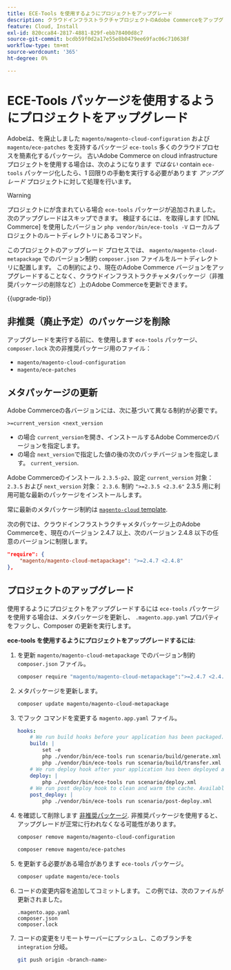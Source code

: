 ```yaml
---
title: ECE-Tools を使用するようにプロジェクトをアップグレード
description: クラウドインフラストラクチャプロジェクトのAdobe Commerceをアップグレードして、ECE-Tools パッケージを使用し、最新の修正点および機能を活用する方法について説明します。
feature: Cloud, Install
exl-id: 820cca84-2817-4881-829f-ebb78400d8c7
source-git-commit: bcdb59f0d2a17e55e8b0479ee69fac06c710638f
workflow-type: tm+mt
source-wordcount: '365'
ht-degree: 0%

---
```


# ECE-Tools パッケージを使用するようにプロジェクトをアップグレード

Adobeは、を廃止しました `magento/magento-cloud-configuration` および `magento/ece-patches` を支持するパッケージ `ece-tools` 多くのクラウドプロセスを簡素化するパッケージ。 古いAdobe Commerce on cloud infrastructure プロジェクトを使用する場合は、次のようになります _ではない_ contain `ece-tools` パッケージ化したら、1 回限りの手動を実行する必要があります _アップグレード_ プロジェクトに対して処理を行います。

>[!WARNING]
>
>プロジェクトにが含まれている場合 `ece-tools` パッケージが追加されました。次のアップグレードはスキップできます。 検証するには、を取得します [!DNL Commerce] を使用したバージョン `php vendor/bin/ece-tools -V` ローカルプロジェクトのルートディレクトリにあるコマンド。

このプロジェクトのアップグレード プロセスでは、 `magento/magento-cloud-metapackage` でのバージョン制約 `composer.json` ファイルをルートディレクトリに配置します。 この制約により、現在のAdobe Commerce バージョンをアップグレードすることなく、クラウドインフラストラクチャメタパッケージ（非推奨パッケージの削除など）上のAdobe Commerceを更新できます。

{{upgrade-tip}}

## 非推奨（廃止予定）のパッケージを削除

アップグレードを実行する前に、を使用します `ece-tools` パッケージ、 `composer.lock` 次の非推奨パッケージ用のファイル：

- `magento/magento-cloud-configuration`
- `magento/ece-patches`

## メタパッケージの更新

Adobe Commerceの各バージョンには、次に基づいて異なる制約が必要です。

```terminal
>=current_version <next_version
```

- の場合 `current_version`を開き、インストールするAdobe Commerceのバージョンを指定します。
- の場合 `next_version`で指定した値の後の次のパッチバージョンを指定します。 `current_version`.

Adobe Commerceのインストール `2.3.5-p2`、設定 `current_version` 対象： `2.3.5` および `next_version` 対象： `2.3.6`. 制約 `">=2.3.5 <2.3.6"` 2.3.5 用に利用可能な最新のパッケージをインストールします。

常に最新のメタパッケージ制約は [`magento-cloud` template](https://github.com/magento/magento-cloud/blob/master/composer.json).

次の例では、クラウドインフラストラクチャメタパッケージ上のAdobe Commerceを、現在のバージョン 2.4.7 以上、次のバージョン 2.4.8 以下の任意のバージョンに制限します。

```json
"require": {
    "magento/magento-cloud-metapackage": ">=2.4.7 <2.4.8"
},
```

## プロジェクトのアップグレード

使用するようにプロジェクトをアップグレードするには `ece-tools` パッケージを使用する場合は、メタパッケージを更新し、 `.magento.app.yaml` プロパティをフックし、Composer の更新を実行します。

**ece-tools を使用するようにプロジェクトをアップグレードするには**:

1. を更新 `magento/magento-cloud-metapackage` でのバージョン制約 `composer.json` ファイル。

   ```bash
   composer require "magento/magento-cloud-metapackage":">=2.4.7 <2.4.8" --no-update
   ```

1. メタパッケージを更新します。

   ```bash
   composer update magento/magento-cloud-metapackage
   ```

1. でフック コマンドを変更する `magento.app.yaml` ファイル。

   ```yaml
   hooks:
       # We run build hooks before your application has been packaged.
       build: |
           set -e
           php ./vendor/bin/ece-tools run scenario/build/generate.xml
           php ./vendor/bin/ece-tools run scenario/build/transfer.xml
       # We run deploy hook after your application has been deployed and started.
       deploy: |
           php ./vendor/bin/ece-tools run scenario/deploy.xml
       # We run post deploy hook to clean and warm the cache. Available with ECE-Tools 2002.0.10.
       post_deploy: |
           php ./vendor/bin/ece-tools run scenario/post-deploy.xml
   ```

1. を確認して削除します [非推奨パッケージ](#remove-deprecated-packages). 非推奨パッケージを使用すると、アップグレードが正常に行われなくなる可能性があります。

   ```bash
   composer remove magento/magento-cloud-configuration
   ```

   ```bash
   composer remove magento/ece-patches
   ```

1. を更新する必要がある場合があります `ece-tools` パッケージ。

   ```bash
   composer update magento/ece-tools
   ```

1. コードの変更内容を追加してコミットします。 この例では、次のファイルが更新されました。

   ```terminal
   .magento.app.yaml
   composer.json
   composer.lock
   ```

1. コードの変更をリモートサーバーにプッシュし、このブランチを `integration` 分岐。

   ```bash
   git push origin <branch-name>
   ```
